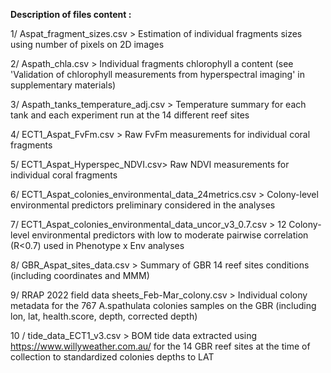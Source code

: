 **Description of files content :** 

1/ Aspat_fragment_sizes.csv > Estimation of individual fragments sizes using number of pixels on 2D images

2/ Aspath_chla.csv > Individual fragments chlorophyll a content (see 'Validation of chlorophyll measurements from hyperspectral imaging' in supplementary materials)

3/ Aspath_tanks_temperature_adj.csv > Temperature summary for each tank and each experiment run at the 14 different reef sites

4/ ECT1_Aspat_FvFm.csv > Raw FvFm measurements for individual coral fragments

5/ ECT1_Aspat_Hyperspec_NDVI.csv> Raw NDVI measurements for individual coral fragments

6/ ECT1_Aspat_colonies_environmental_data_24metrics.csv > Colony-level environmental predictors preliminary considered in the analyses

7/ ECT1_Aspat_colonies_environmental_data_uncor_v3_0.7.csv > 12 Colony-level environmental predictors with low to moderate pairwise correlation (R<0.7) used in Phenotype x Env analyses

8/ GBR_Aspat_sites_data.csv > Summary of GBR 14 reef sites conditions (including coordinates and MMM)

9/ RRAP 2022 field data sheets_Feb-Mar_colony.csv > Individual colony metadata for the 767 A.spathulata colonies samples on the GBR (including lon, lat, health.score, depth, corrected depth)

10 / tide_data_ECT1_v3.csv > BOM tide data extracted using https://www.willyweather.com.au/ for the 14 GBR reef sites at the time of collection to standardized colonies depths to LAT
